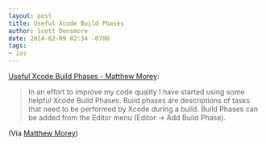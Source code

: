 ```yaml
---
layout: post
title: Useful Xcode Build Phases
author: Scott Densmore
date: 2014-02-09 02:34 -0700
tags:
- ios
---
```


[Useful Xcode Build Phases - Matthew Morey](http://matthewmorey.com/xcode-build-phases/?utm_campaign=iOS_Dev_Weekly_Issue_131&utm_medium=email&utm_source=iOS%2BDev%2BWeekly):

> In an effort to improve my code quality I have started using some helpful Xcode Build Phases.
> Build phases are descriptions of tasks that need to be performed by Xcode during a build. Build Phases can be added from the Editor menu (Editor -> Add Build Phase).

(Via [Matthew Morey](http://matthewmorey.com))